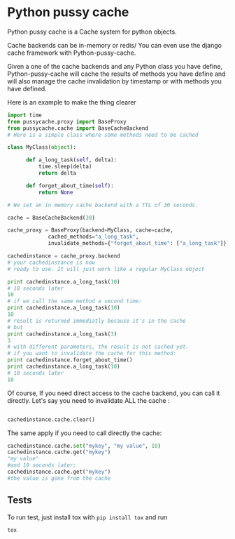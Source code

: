 Python pussy cache
==================

Python pussy cache is a Cache system for python objects.

Cache backends can be in-memory or redis/ You can even use the django
cache framework with Python-pussy-cache.

Given a one of the cache backends and any Python class you have
define, Python-pussy-cache will cache the results of methods you have
define and will also manage the cache invalidation by timestamp or
with methods you have defined.

Here is an example to make the thing clearer

```python
import time
from pussycache.proxy import BaseProxy
from pussycache.cache import BaseCacheBackend
# Here is a simple class where some methods need to be cached

class MyClass(object):

      def a_long_task(self, delta):
          time.sleep(delta)
          return delta

      def forget_about_time(self):
          return None

# We set an in memory cache backend with a TTL of 30 seconds.

cache = BaseCacheBackend(30)

cache_proxy = BaseProxy(backend=MyClass, cache=cache,
             cached_methods="a_long_task",
             invalidate_methods={"forget_about_time": ["a_long_task"]})

cachedinstance = cache_proxy.backend
# your cachedinstance is now
# ready to use. It will just work like a regular MyClass object

print cachedinstance.a_long_task(10)
# 10 seconds later
10
# if we call the same method a second time:
print cachedinstance.a_long_task(10)
10
# result is returned immediatly because it's in the cache
# but
print cachedinstance.a_long_task(3)
3
# with different parameters, the result is not cached yet.
# if you want to invalidate the cache for this method:
print cachedinstance.forget_about_time()
print cachedinstance.a_long_task(10)
# 10 seconds later
10
```

Of course, If you need direct access to the cache backend, you can
call it directly. Let's say you need to invalidate ALL the cache :

```python

cachedinstance.cache.clear()
```

The same apply if you need to call directly the cache:

```python
cachedinstance.cache.set("mykey", "my value", 10)
cachedinstance.cache.get("mykey")
"my value"
#and 10 seconds later:
cachedinstance.cache.get("mykey")
#the value is gone from the cache
```


Tests
-----

To run test, just install tox with ``pip install tox`` and run

    tox
